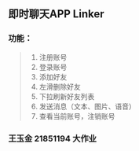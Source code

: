 ## 即时聊天APP Linker
### 功能：
> 1. 注册账号
> 2. 登录账号
> 3. 添加好友
> 4. 左滑删除好友
> 5. 下拉刷新好友列表
> 5. 发送消息（文本、图片、语音）
> 7. 查看当前账号，注销账号

### 王玉金 21851194 大作业

